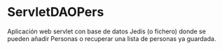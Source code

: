 # ServletDAOPers

Aplicación web servlet con base de datos Jedis (o fichero) donde se pueden añadir Personas o recuperar una lista de personas ya guardada.
